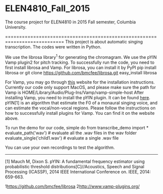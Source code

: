 # ELEN4810_Fall_2015
The course project for ELEN4810 in 2015 Fall semester, Columbia University.

===========================================================================
This project is about automatic singing transcription. The codes were written in Python. 

We use the librosa library$^1$ for generating the chromagram. We use the pYIN Vamp plugin$2$ for pitch tracking. To successfully run the code, you need to first install librosa and Vamp. For librosa, you can install it by PyPI
  pip install librosa
or 
  git clone https://github.com/bmcfee/librosa.git
  easy_install librosa

For Vamp, you may go through [this](https://code.soundsoftware.ac.uk/projects/vamp-plugin-sdk/wiki/Mtp1) website for the installation instructions. Currently our code only support MacOS, and please make sure the path for Vamp is 
  HOME/Library/Audio/Plug-Ins/Vamp/vamp-simple-host
After installing Vamp, you need to install the pYIN plugin. It can be found [here](https://code.soundsoftware.ac.uk/projects/pyin). pYIN[1] is an algorithm that estimate the F0 of a monaural singing voice, and can estimate the vocal/non-vocal regions. Please follow the instructions on how to successfully install plugins for Vamp. You can find it on the website above.

To run the demo for our code, simple do
  from transcribe_demo import *
  evaluate_path('wav') # evaluate all the .wav files in the wav folder
  evaluate_single('child1.wav') # evaluate a single .wav file

You can use your own recordings to test the algorithm.

----------------------------------------------------------------------------

[1] Mauch M, Dixon S. pYIN: A fundamental frequency estimator using probabilistic threshold distributions[C]//Acoustics, Speech and Signal Processing (ICASSP), 2014 IEEE International Conference on. IEEE, 2014: 659-663.

$1$https://github.com/bmcfee/librosa
$2$http://www.vamp-plugins.org/
